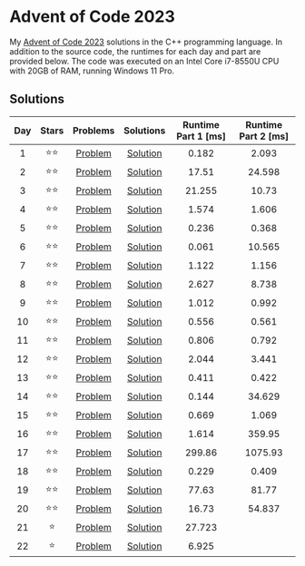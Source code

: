 # Advent of Code 2023

My [Advent of Code 2023](https://adventofcode.com/2023) solutions in the C++ programming language. In addition to the source code, the runtimes for each day and part are provided below. The code was executed on an Intel Core i7-8550U CPU with 20GB of RAM, running Windows 11 Pro.

## Solutions

|Day|Stars|Problems|Solutions|Runtime Part 1 [ms]|Runtime Part 2 [ms]|
|:-:|:-:|:-:|:-:|:-:|:-:|
|1|⭐⭐|[Problem](https://adventofcode.com/2023/day/1)|[Solution](Day01/main.cpp)|0.182|2.093|
|2|⭐⭐|[Problem](https://adventofcode.com/2023/day/2)|[Solution](Day02/main.cpp)|17.51|24.598|
|3|⭐⭐|[Problem](https://adventofcode.com/2023/day/3)|[Solution](Day03/main.cpp)|21.255|10.73|
|4|⭐⭐|[Problem](https://adventofcode.com/2023/day/4)|[Solution](Day04/main.cpp)|1.574|1.606|
|5|⭐⭐|[Problem](https://adventofcode.com/2023/day/5)|[Solution](Day05/main.cpp)|0.236|0.368|
|6|⭐⭐|[Problem](https://adventofcode.com/2023/day/6)|[Solution](Day06/main.cpp)|0.061|10.565|
|7|⭐⭐|[Problem](https://adventofcode.com/2023/day/7)|[Solution](Day07/main.cpp)|1.122|1.156|
|8|⭐⭐|[Problem](https://adventofcode.com/2023/day/8)|[Solution](Day08/main.cpp)|2.627|8.738|
|9|⭐⭐|[Problem](https://adventofcode.com/2023/day/9)|[Solution](Day09/main.cpp)|1.012|0.992|
|10|⭐⭐|[Problem](https://adventofcode.com/2023/day/10)|[Solution](Day10/main.cpp)|0.556|0.561|
|11|⭐⭐|[Problem](https://adventofcode.com/2023/day/11)|[Solution](Day11/main.cpp)|0.806|0.792|
|12|⭐⭐|[Problem](https://adventofcode.com/2023/day/12)|[Solution](Day12/main.cpp)|2.044|3.441|
|13|⭐⭐|[Problem](https://adventofcode.com/2023/day/13)|[Solution](Day13/main.cpp)|0.411|0.422|
|14|⭐⭐|[Problem](https://adventofcode.com/2023/day/14)|[Solution](Day14/main.cpp)|0.144|34.629|
|15|⭐⭐|[Problem](https://adventofcode.com/2023/day/15)|[Solution](Day15/main.cpp)|0.669|1.069|
|16|⭐⭐|[Problem](https://adventofcode.com/2023/day/16)|[Solution](Day16/main.cpp)|1.614|359.95|
|17|⭐⭐|[Problem](https://adventofcode.com/2023/day/17)|[Solution](Day17/main.cpp)|299.86|1075.93|
|18|⭐⭐|[Problem](https://adventofcode.com/2023/day/18)|[Solution](Day18/main.cpp)|0.229|0.409|
|19|⭐⭐|[Problem](https://adventofcode.com/2023/day/19)|[Solution](Day19/main.cpp)|77.63|81.77|
|20|⭐⭐|[Problem](https://adventofcode.com/2023/day/20)|[Solution](Day20/main.cpp)|16.73|54.837|
|21|⭐|[Problem](https://adventofcode.com/2023/day/21)|[Solution](Day21/main.cpp)|27.723||
|22|⭐|[Problem](https://adventofcode.com/2023/day/22)|[Solution](Day22/main.cpp)|6.925||
